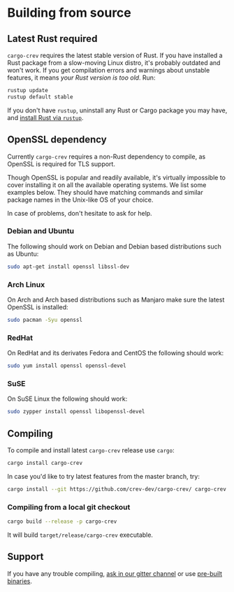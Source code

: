 
# Building from source

## Latest Rust required

`cargo-crev` requires the latest stable version of Rust. If you have installed a Rust package from a slow-moving Linux distro, it's probably outdated and won't work. If you get compilation errors and warnings about unstable features, it means *your Rust version is too old*. Run:

```bash
rustup update
rustup default stable
```

If you don't have `rustup`, uninstall any Rust or Cargo package you may have, and [install Rust via `rustup`](https://rustup.rs/).

## OpenSSL dependency

Currently `cargo-crev` requires a non-Rust dependency to compile, as OpenSSL is required for TLS support.

Though OpenSSL is popular and readily available, it's virtually impossible to cover installing
it on all the available operating systems. We list some examples below. They should have matching commands and similar package names in the Unix-like OS of your choice.

In case of problems, don't hesitate to ask for help.

### Debian and Ubuntu

The following should work on Debian and Debian based distributions such as Ubuntu:

```bash
sudo apt-get install openssl libssl-dev
```

### Arch Linux

On Arch and Arch based distributions such as Manjaro make sure the latest OpenSSL is installed:

```bash
sudo pacman -Syu openssl
```

### RedHat

On RedHat and its derivates Fedora and CentOS the following should work:

```bash
sudo yum install openssl openssl-devel
```

### SuSE

On SuSE Linux the following should work:

```bash
sudo zypper install openssl libopenssl-devel
```

## Compiling

To compile and install latest `cargo-crev` release use `cargo`:

```bash
cargo install cargo-crev
```

In case you'd like to try latest features from the master branch, try:

```bash
cargo install --git https://github.com/crev-dev/cargo-crev/ cargo-crev
```

### Compiling from a local git checkout

```bash
cargo build --release -p cargo-crev
```

It will build `target/release/cargo-crev` executable.

## Support

If you have any trouble compiling, [ask in our gitter channel](https://gitter.im/dpc/crev) or use [pre-built binaries](https://github.com/crev-dev/cargo-crev/releases).
